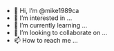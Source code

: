 - 👋 Hi, I’m @mike1989ca
- 👀 I’m interested in ...
- 🌱 I’m currently learning ...
- 💞️ I’m looking to collaborate on ...
- 📫 How to reach me ...

<!---
mike1989ca/mike1989ca is a ✨ special ✨ repository because its `README.md` (this file) appears on your GitHub profile.
You can click the Preview link to take a look at your changes.
--->
